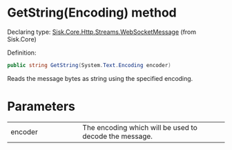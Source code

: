 <!--

Copyrights 2023 Sisk Framework - CypherPotato
Published under MIT license

!!! DO NOT EDIT THIS FILE !!!
This file was generated by a tool in the Sisk package. To edit the information in this documentation,
edit the XML documentation present in the Sisk source code.

-->


# GetString(Encoding) method

Declaring type: [Sisk.Core.Http.Streams.WebSocketMessage](/read?q=/contents/spec/Sisk.Core.Http.Streams.WebSocketMessage.md) (from Sisk.Core)


Definition:

```cs
public string GetString(System.Text.Encoding encoder)
```

Reads the message bytes as string using the specified encoding.


# Parameters

<table>
    <tbody>
<tr>
    <td width="33%">encoder</td>
    <td>The encoding which will be used to decode the message.</td>
</tr>
    </tbody>
</table>
